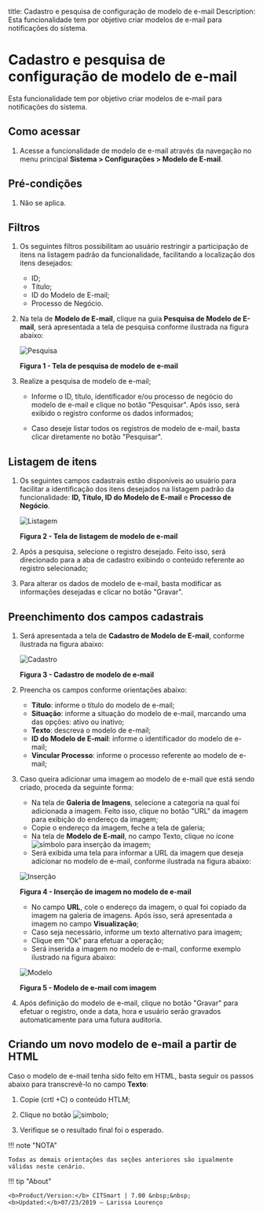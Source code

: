 title: Cadastro e pesquisa de configuração de modelo de e-mail
Description: Esta funcionalidade tem por objetivo criar modelos de e-mail para notificações do sistema.
# Cadastro e pesquisa de configuração de modelo de e-mail

Esta funcionalidade tem por objetivo criar modelos de e-mail para notificações do sistema.

Como acessar
--------------

1. Acesse a funcionalidade de modelo de e-mail através da navegação no menu principal **Sistema > Configurações > Modelo de E-mail**.

Pré-condições
---------------

1. Não se aplica.

Filtros
---------

1. Os seguintes filtros possibilitam ao usuário restringir a participação de itens na listagem padrão da funcionalidade, facilitando
a localização dos itens desejados:

    - ID;
    - Título;
    - ID do Modelo de E-mail;
    - Processo de Negócio.
    
2. Na tela de **Modelo de E-mail**, clique na guia **Pesquisa de Modelo de E-mail**, será apresentada a tela de pesquisa conforme 
ilustrada na figura abaixo:

    ![Pesquisa](images/mod-email.img1.png)
    
    **Figura 1 - Tela de pesquisa de modelo de e-mail**
    
3. Realize a pesquisa de modelo de e-mail;

    - Informe o ID, título, identificador e/ou processo de negócio do modelo de e-mail e clique no botão "Pesquisar". Após isso, 
    será exibido o registro conforme os dados informados;
    
    - Caso deseje listar todos os registros de modelo de e-mail, basta clicar diretamente no botão "Pesquisar".
    
Listagem de itens
------------------

1. Os seguintes campos cadastrais estão disponíveis ao usuário para facilitar a identificação dos itens desejados na listagem 
padrão da funcionalidade: **ID, Título, ID do Modelo de E-mail** e **Processo de Negócio**.

    ![Listagem](images/mod-email.img2.png)
    
    **Figura 2 - Tela de listagem de modelo de e-mail**
    
2. Após a pesquisa, selecione o registro desejado. Feito isso, será direcionado para a aba de cadastro exibindo o conteúdo 
referente ao registro selecionado;

3. Para alterar os dados de modelo de e-mail, basta modificar as informações desejadas e clicar no botão "Gravar".

Preenchimento dos campos cadastrais
-------------------------------------

1. Será apresentada a tela de **Cadastro de Modelo de E-mail**, conforme ilustrada na figura abaixo:

    ![Cadastro](images/mod-email.img3.png)
    
    **Figura 3 - Cadastro de modelo de e-mail**
    
2. Preencha os campos conforme orientações abaixo:

    - **Título**: informe o título do modelo de e-mail;
    - **Situação**: informe a situação do modelo de e-mail, marcando uma das opções: ativo ou inativo;
    - **Texto**: descreva o modelo de e-mail;
    - **ID do Modelo de E-mail**: informe o identificador do modelo de e-mail;
    - **Vincular Processo**: informe o processo referente ao modelo de e-mail;
    
3. Caso queira adicionar uma imagem ao modelo de e-mail que está sendo criado, proceda da seguinte forma:

    - Na tela de **Galeria de Imagens**, selecione a categoria na qual foi adicionada a imagem. Feito isso, clique no botão "URL"
    da imagem para exibição do endereço da imagem;
    - Copie o endereço da imagem, feche a tela de galeria;
    - Na tela de **Modelo de E-mail**, no campo Texto, clique no ícone ![simbolo](images/simb-img.jpg) para inserção da imagem;
    - Será exibida uma tela para informar a URL da imagem que deseja adicionar no modelo de e-mail, conforme ilustrada na figura 
    abaixo:
    
    ![Inserção](images/mod-email.img4.png)
    
    **Figura 4 - Inserção de imagem no modelo de e-mail**
    
    - No campo **URL**, cole o endereço da imagem, o qual foi copiado da imagem na galeria de imagens. Após isso, será 
    apresentada a imagem no campo **Visualização**;
    - Caso seja necessário, informe um texto alternativo para imagem;
    - Clique em "Ok" para efetuar a operação;
    - Será inserida a imagem no modelo de e-mail, conforme exemplo ilustrado na figura abaixo:
    
    ![Modelo](images/mod-email.img5.png)
    
    **Figura 5 - Modelo de e-mail com imagem**
    
4. Após definição do modelo de e-mail, clique no botão "Gravar" para efetuar o registro, onde a data, hora e usuário serão 
gravados automaticamente para uma futura auditoria.

Criando um novo modelo de e-mail a partir de HTML
---------------------------------------------------

Caso o modelo de e-mail tenha sido feito em HTML, basta seguir os passos abaixo para transcrevê-lo no campo **Texto**:

1. Copie (crtl +C) o conteúdo HTLM;

2. Clique no botão ![simbolo](images/simb-cod.jpg);

3. Verifique se o resultado final foi o esperado.

!!! note "NOTA"

    Todas as demais orientações das seções anteriores são igualmente válidas neste cenário.
    
!!! tip "About"

    <b>Product/Version:</b> CITSmart | 7.00 &nbsp;&nbsp;
    <b>Updated:</b>07/23/2019 – Larissa Lourenço
